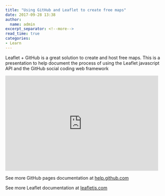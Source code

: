 ```yaml
---
title: "Using GitHub and Leaflet to create free maps"
date: 2017-09-28 13:38
author:
  name: admin
excerpt_separator: <!--more-->
read_time: true
categories:
- Learn
---
```

Leaflet + GitHub is a great solution to create and host free maps. This is a presentation to help document the process of using the Leaflet javascript API and the GitHub social coding web framework
<!--more-->

<iframe src="https://docs.google.com/presentation/d/1C27hDYrXOO4X7YKrygxoccybJ5iwHUXJ-s_oByBGYJo/embed?start=false&loop=false&delayms=5000" frameborder="0" width="480" height="299" allowfullscreen="true" mozallowfullscreen="true" webkitallowfullscreen="true"></iframe>

See more GitHub pages documentation at [help.github.com](https://help.github.com/categories/github-pages-basics/)

See more Leaflet documentation at [leafletjs.com](http://leafletjs.com/)
